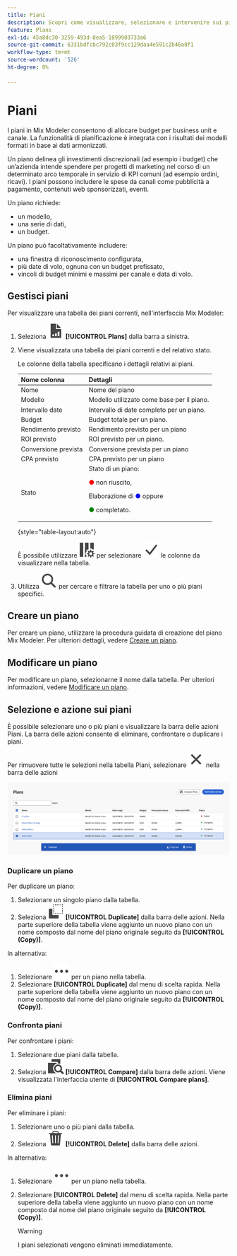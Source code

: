 ```yaml
---
title: Piani
description: Scopri come visualizzare, selezionare e intervenire sui piani in Mix Modeler.
feature: Plans
exl-id: 45a8dc30-3259-493d-8ea5-1899903733a6
source-git-commit: 6331bdfcbc792c03f9cc129daa4e591c2b46a8f1
workflow-type: tm+mt
source-wordcount: '526'
ht-degree: 0%

---
```


# Piani

I piani in Mix Modeler consentono di allocare budget per business unit e canale. La funzionalità di pianificazione è integrata con i risultati dei modelli formati in base ai dati armonizzati.

Un piano delinea gli investimenti discrezionali (ad esempio i budget) che un’azienda intende spendere per progetti di marketing nel corso di un determinato arco temporale in servizio di KPI comuni (ad esempio ordini, ricavi). I piani possono includere le spese da canali come pubblicità a pagamento, contenuti web sponsorizzati, eventi.

Un piano richiede:

- un modello,
- una serie di dati,
- un budget.

Un piano può facoltativamente includere:

- una finestra di riconoscimento configurata,
- più date di volo, ognuna con un budget prefissato,
- vincoli di budget minimi e massimi per canale e data di volo.


## Gestisci piani

Per visualizzare una tabella dei piani correnti, nell&#39;interfaccia Mix Modeler:

1. Seleziona ![](/help/assets/icons/FileChart.svg) **[!UICONTROL Plans]** dalla barra a sinistra.

1. Viene visualizzata una tabella dei piani correnti e del relativo stato.

   Le colonne della tabella specificano i dettagli relativi ai piani.

   | Nome colonna | Dettagli |
   |---|---|
   | Nome | Nome del piano |
   | Modello | Modello utilizzato come base per il piano. |
   | Intervallo date | Intervallo di date completo per un piano. |
   | Budget | Budget totale per un piano. |
   | Rendimento previsto | Rendimento previsto per un piano |
   | ROI previsto | ROI previsto per un piano. |
   | Conversione prevista | Conversione prevista per un piano |
   | CPA previsto | CPA previsto per un piano |
   | Stato | Stato di un piano: <p><span style="color:red">●</span> non riuscito, <p>Elaborazione di <span style="color:blue">●</span> oppure <p><span style="color:green">●</span> completato. |

   {style="table-layout:auto"}

   È possibile utilizzare ![ColumnSetting](/help/assets/icons/ColumnSetting.svg) per selezionare ![Spunta](/help/assets/icons/Checkmark.svg) le colonne da visualizzare nella tabella.

1. Utilizza ![Ricerca](/help/assets/icons/Search.svg) per cercare e filtrare la tabella per uno o più piani specifici.

## Creare un piano

Per creare un piano, utilizzare la procedura guidata di creazione del piano Mix Modeler. Per ulteriori dettagli, vedere [Creare un piano](create.md).


## Modificare un piano

Per modificare un piano, selezionarne il nome dalla tabella. Per ulteriori informazioni, vedere [Modificare un piano](edit.md).


## Selezione e azione sui piani

È possibile selezionare uno o più piani e visualizzare la barra delle azioni Piani. La barra delle azioni consente di eliminare, confrontare o duplicare i piani.

Per rimuovere tutte le selezioni nella tabella Piani, selezionare ![Chiudi](/help/assets/icons/Close.svg) nella barra delle azioni

![Barra delle azioni dei piani](/help/assets/plans-action-bar.png)

### Duplicare un piano

Per duplicare un piano:

1. Selezionare un singolo piano dalla tabella.
1. Seleziona ![Copia](/help/assets/icons/Copy.svg) **[!UICONTROL Duplicate]** dalla barra delle azioni. Nella parte superiore della tabella viene aggiunto un nuovo piano con un nome composto dal nome del piano originale seguito da **[!UICONTROL (Copy)]**.

In alternativa:

1. Selezionare ![Altro](/help/assets/icons/More.svg) per un piano nella tabella.
1. Selezionare **[!UICONTROL Duplicate]** dal menu di scelta rapida. Nella parte superiore della tabella viene aggiunto un nuovo piano con un nome composto dal nome del piano originale seguito da **[!UICONTROL (Copy)]**.

### Confronta piani

Per confrontare i piani:

1. Selezionare due piani dalla tabella.
1. Seleziona ![Confronta](/help/assets/icons/Compare.svg) **[!UICONTROL Compare]** dalla barra delle azioni. Viene visualizzata l&#39;interfaccia utente di **[!UICONTROL Compare plans]**.


### Elimina piani

Per eliminare i piani:

1. Selezionare uno o più piani dalla tabella.
1. Seleziona ![Elimina](/help/assets/icons/Delete.svg) **[!UICONTROL Delete]** dalla barra delle azioni.

In alternativa:

1. Selezionare ![Altro](/help/assets/icons/More.svg) per un piano nella tabella.
1. Selezionare **[!UICONTROL Delete]** dal menu di scelta rapida. Nella parte superiore della tabella viene aggiunto un nuovo piano con un nome composto dal nome del piano originale seguito da **[!UICONTROL (Copy)]**.

   >[!WARNING]
   >
   >   I piani selezionati vengono eliminati immediatamente.
